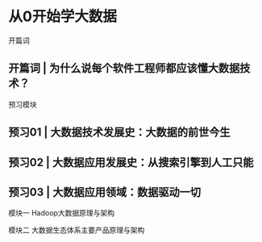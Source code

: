 # 从0开始学大数据 #

开篇词

## 开篇词 | 为什么说每个软件工程师都应该懂大数据技术？ ##

预习模块

## 预习01 | 大数据技术发展史：大数据的前世今生 ##

## 预习02 | 大数据应用发展史：从搜索引擎到人工只能 ##

## 预习03 | 大数据应用领域：数据驱动一切 ##

模块一 Hadoop大数据原理与架构



模块二 大数据生态体系主要产品原理与架构

